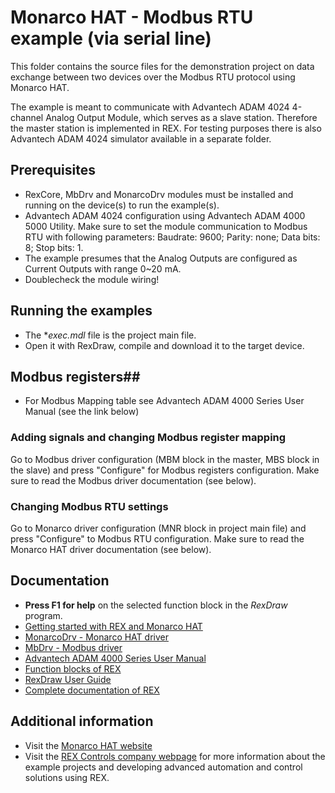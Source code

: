 Monarco HAT - Modbus RTU example (via serial line) 
==================================================

This folder contains the source files for the demonstration project on data
exchange between two devices over the Modbus RTU protocol using Monarco HAT.

The example is meant to communicate with Advantech ADAM 4024 4-channel Analog
Output Module, which serves as a slave station. Therefore the master station
is implemented in REX. For testing purposes there is also Advantech
ADAM 4024 simulator available in a separate folder.

## Prerequisites ##
- RexCore, MbDrv and MonarcoDrv modules must be installed and running on the
device(s) to run the example(s).
- Advantech ADAM 4024 configuration using Advantech ADAM 4000 5000 Utility. Make
sure to set the module communication to Modbus RTU with following parameters:
Baudrate: 9600; Parity: none; Data bits: 8; Stop bits: 1.
- The example presumes that the Analog Outputs are configured as Current Outputs
with range 0~20 mA.
- Doublecheck the module wiring!

## Running the examples ##
- The **exec.mdl* file is the project main file.
- Open it with RexDraw, compile and download it to the target device.

## Modbus registers##
- For Modbus Mapping table see Advantech ADAM 4000 Series User Manual (see the link below)

### Adding signals and changing Modbus register mapping ###
Go to Modbus driver configuration (MBM block in the master, MBS block in the 
slave) and press "Configure" for Modbus registers configuration. Make sure 
to read the Modbus driver documentation (see below).

### Changing Modbus RTU settings ###
Go to Monarco driver configuration (MNR block in project main file) and press
"Configure" to Modbus RTU configuration. Make sure to read the Monarco HAT driver 
documentation (see below).

## Documentation ##

- **Press F1 for help** on the selected function block in the *RexDraw* program.
- [Getting started with REX and Monarco HAT](https://www.rexcontrols.com/media/2.50.5/doc/ENGLISH/MANUALS/RexGettingStarted/RexGettingStarted_MonarcoHAT_RPi_ENG.html)
- [MonarcoDrv - Monarco HAT driver](https://www.rexcontrols.com/media/2.50.5/doc/ENGLISH/MANUALS/MonarcoDrv/MonarcoDrv_ENG.html)
- [MbDrv - Modbus driver](https://www.rexcontrols.com/media/2.50.5/doc/ENGLISH/MANUALS/MbDrv/MbDrv_ENG.html)
- [Advantech ADAM 4000 Series User Manual](http://advdownload.advantech.com/productfile/Downloadfile1/1-123YBOV/UM-ADAM-4000_SERIES-ED0-1-EN.PDF)
- [Function blocks of REX](https://www.rexcontrols.com/media/2.50.5/doc/ENGLISH/MANUALS/BRef/BRef_ENG.html)
- [RexDraw User Guide](https://www.rexcontrols.com/media/2.50.5/doc/ENGLISH/MANUALS/RexDraw/RexDraw_ENG.html)
- [Complete documentation of REX](http://www.rexcontrols.com/documentation-and-support)

## Additional information ##

- Visit the [Monarco HAT website](http://www.monarco.io)
- Visit the [REX Controls company webpage](http://www.rexcontrols.com) 
for more information about the example projects and developing advanced 
automation and control solutions using REX.
